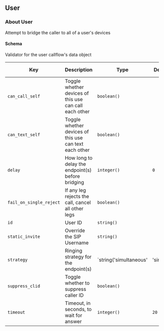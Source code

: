 ## User

### About User

Attempt to bridge the caller to all of a user's devices

#### Schema

Validator for the user callflow's data object



Key | Description | Type | Default | Required | Support Level
--- | ----------- | ---- | ------- | -------- | -------------
`can_call_self` | Toggle whether devices of this use can call each other | `boolean()` |   | `false` |  
`can_text_self` | Toggle whether devices of this use can text each other | `boolean()` |   | `false` |  
`delay` | How long to delay the endpoint(s) before bridging | `integer()` | `0` | `false` |  
`fail_on_single_reject` | If any leg rejects the call, cancel all other legs | `boolean()` |   | `false` |  
`id` | User ID | `string()` |   | `false` |  
`static_invite` | Override the SIP Username | `string()` |   | `false` |  
`strategy` | Ringing strategy for the endpoint(s) | `string('simultaneous' | 'single')` | `simultaneous` | `false` |  
`suppress_clid` | Toggle whether to suppress caller ID | `boolean()` |   | `false` |  
`timeout` | Timeout, in seconds, to wait for answer | `integer()` | `20` | `false` |  



